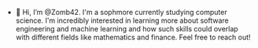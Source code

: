 - 👋 Hi, I’m @Zomb42. I'm a sophmore currently studying computer science. I'm incredibly interested in learning more about software engineering and machine learning and how such skills could overlap with different fields like mathematics and finance. Feel free to reach out!

<!---
Zomb42/Zomb42 is a ✨ special ✨ repository because its `README.md` (this file) appears on your GitHub profile.
You can click the Preview link to take a look at your changes.
--->
